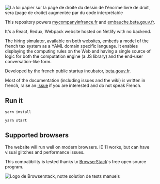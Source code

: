 ![La loi papier sur la page de droite du dessin de l'énorme livre de droit, sera (page de droite) augmentée par du code interprétable](https://raw.githubusercontent.com/betagouv/syso/master/source/sites/embauche.gouv.fr/images/logo.png)

This repository powers [mycompanyinfrance.fr](https://mycompanyinfrance.fr) and [embauche.beta.gouv.fr](https://embauche.beta.gouv.fr).

It's a React, Redux, Webpack website hosted on Netlify with no backend.

The hiring simulator, available on both websites, embeds a model of the french tax system as a YAML domain specific language. It enables displaying the computing rules on the Web and having a single source of logic for both the computation engine (a JS library) and the end-user conversation-like form.

Developed by the french public startup incubator, [beta.gouv.fr](http://beta.gouv.fr/).

Most of the documentation (including issues and the wiki) is written in french, raise an [issue](https://github.com/betagouv/syso/issues/new) if you are interested and do not speak French.

## Run it

```
yarn install

yarn start
```

## Supported browsers

The website will run well on modern browsers. IE 11 works, but can have visual glitches and performance issues.

This compatibility is tested thanks to [BrowserStack](http://browserstack.com/)'s free open source program.

![Logo de Browserstack, notre solution de tests manuels](https://i.imgur.com/dQwLjXA.png)
